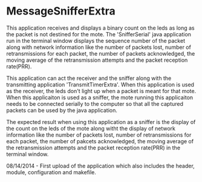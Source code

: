 MessageSnifferExtra
===================
This application receives and displays a binary count on the leds as long as the packet is not destined for the mote. The 'SnifferSerial' java application run in the terminal window displays the sequence number of the packet along with network information like the number of packets lost, number of retransmissions for each packet, the  number of packets acknowledged, the moving average of the retransmission attempts and the packet reception rate(PRR).

This application can act the receiver and the sniffer along with the transmitting application 'TransmitTimerExtra'. When this application is used as the receiver, the leds don't light up when a packet is meant for that mote. When this applicaiton is used as a sniffer, the mote running this applicaiton needs to be connected serially to the computer so that all the captured packets can be used by the java application.

The expected result when using this application as a sniffer is the display of the count on the leds of the mote along witht the display of network information like the number of packets lost, number of retransmissions for each packet, the number of pakcets acknowledged, the moving average of the retransmission attempts and the packet reception rate(PRR)  in the terminal window.




08/14/2014 - First upload of the application which also includes the header, module, configuration and makefile.
